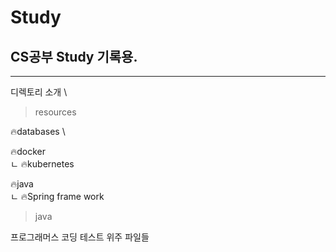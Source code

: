 # Study

## CS공부 Study 기록용.

-------
디렉토리 소개 \
> resources
> 
🔥databases \

🔥docker\
    ㄴ  🔥kubernetes

🔥java \
ㄴ 🔥Spring frame work

> java
> 
 프로그래머스 코딩 테스트 위주 파일들 